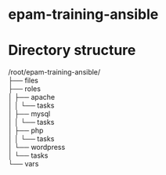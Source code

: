 # epam-training-ansible  

# Directory structure

/root/epam-training-ansible/  
├── files  
├── roles  
│   ├── apache  
│   │   └── tasks  
│   ├── mysql  
│   │   └── tasks  
│   ├── php  
│   │   └── tasks  
│   └── wordpress  
│       └── tasks  
└── vars  
